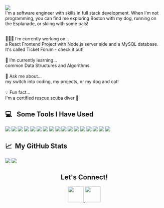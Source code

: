 <div>
  <img src="https://capsule-render.vercel.app/api?type=transparent&text=Hi!+I'm+Nora+McCarthy&fontSize=30&fontAlign=50&height=60&animation=fadeIn&section=header"/>
</div>

<div>
  I'm a software engineer with skills in full stack development. When I'm not programming, you can find me exploring Boston with my dog, running on the Esplanade, or skiing with some pals! <br><br>
  
  👩🏻‍💻 I’m currently working on... <br> a React Frontend Project with Node.js server side and a MySQL database. It's called Ticket Forum - check it out! <br><br>
  🌱 I’m currently learning... <br> common Data Structures and Algorithms. <br><br>
  💬 Ask me about... <br> my switch into coding, my projects, or my dog and cat! <br><br>
  💡 Fun fact... <br> I'm a certified rescue scuba diver 🤿
</div>

<h2> 💻 &nbsp; Some Tools I Have Used</h2>
  <p align="left">
    <img src="https://img.shields.io/badge/html5-%23E34F26.svg?style=for-the-badge&logo=html5&logoColor=white"/>
    <img src="https://img.shields.io/badge/javascript-%23323330.svg?style=for-the-badge&logo=javascript&logoColor=%23F7DF1E)"/>
    <img src="https://img.shields.io/badge/Java-ED8B00?style=for-the-badge&logo=java&logoColor=white"/>
    <img src="https://img.shields.io/badge/python-3670A0?style=for-the-badge&logo=python&logoColor=ffdd54"/>
    <img src="https://img.shields.io/badge/css3-%231572B6.svg?style=for-the-badge&logo=css3&logoColor=white"/>
    <img src="https://img.shields.io/badge/bootstrap-%23563D7C.svg?style=for-the-badge&logo=bootstrap&logoColor=white"/>
    <img src="https://img.shields.io/badge/react-%2320232a.svg?style=for-the-badge&logo=react&logoColor=%2361DAFB"/>
    <img src="https://img.shields.io/badge/express.js-%23404d59.svg?style=for-the-badge&logo=express&logoColor=%2361DAFB"/>
    <img src="https://img.shields.io/badge/jquery-%230769AD.svg?style=for-the-badge&logo=jquery&logoColor=white"/>
    <img src="https://img.shields.io/badge/node.js-6DA55F?style=for-the-badge&logo=node.js&logoColor=white"/>
    <img src="https://img.shields.io/badge/NPM-%23000000.svg?style=for-the-badge&logo=npm&logoColor=white"/>
    <img src="https://img.shields.io/badge/flask-%23000.svg?style=for-the-badge&logo=flask&logoColor=white"/>
    <img src="https://img.shields.io/badge/Spring-6DB33F?style=for-the-badge&logo=spring&logoColor=white"/>
    <img src="https://img.shields.io/badge/MongoDB-%234ea94b.svg?style=for-the-badge&logo=mongodb&logoColor=white"/>
    <img src="https://img.shields.io/badge/mysql-%2300f.svg?style=for-the-badge&logo=mysql&logoColor=white"/>
    <img src="https://img.shields.io/badge/nginx-%23009639.svg?style=for-the-badge&logo=nginx&logoColor=white"/>
    <img src="https://img.shields.io/badge/AWS-%23FF9900.svg?style=for-the-badge&logo=amazon-aws&logoColor=white"/>
  </p>

<h2> 📈 &nbsp;My GitHub Stats</h2>
  <div>
    <img src="https://github-readme-stats.vercel.app/api?username=noramccarthy&hide=stars&hide_rank=true&hide_title=true"/>
    <img src="https://github-readme-stats.vercel.app/api/top-langs/?username=noramccarthy&langs_count=3&hide_title=true"/>
  </div>

<div align="center">
  <h2>Let's Connect!</h2>
  
  <a href="https://www.linkedin.com/in/nora-z-mccarthy/">
    <img height="50" src="https://cdn1.iconfinder.com/data/icons/logotypes/32/square-linkedin-512.png"/>
  </a>
  <a href="https://www.instagram.com/nora_mccarthy/">
    <img height="50" src="https://cdn1.iconfinder.com/data/icons/social-rounded-2/32/instagram-512.png"/>
  </a>
</div>
